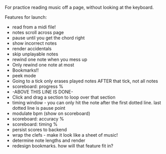 For practice reading music off a page, without looking at the keyboard.

Features for launch:
- read from a midi file!
- notes scroll across page
- pause until you get the chord right
- show incorrect notes
- render accidentals
- skip unplayable notes
- rewind one note when you mess up
- Only rewind one note at most
- Bookmarks!!
- peek mode
- Going to a tick only erases played notes AFTER that tick, not all notes
- scoreboard: progress %
- -ABOVE THIS LINE IS DONE-
- Click and drag a section to loop over that section
- timing window - you can only hit the note after the first dotted line. last dotted line is pause point
- modulate bpm (show on scoreboard)
- scoreboard: accuracy %
- scoreboard: timing %
- persist scores to backend
- wrap the clefs - make it look like a sheet of music!
- determine note lengths and render
- redesign bookmarks. how will that feature fit in?
